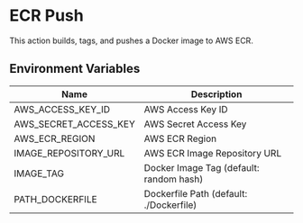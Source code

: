 # ECR Push

This action builds, tags, and pushes a Docker image to AWS ECR.

## Environment Variables

| Name                   | Description                           |
|------------------------|---------------------------------------|
| AWS_ACCESS_KEY_ID      | AWS Access Key ID                     |
| AWS_SECRET_ACCESS_KEY  | AWS Secret Access Key                 |
| AWS_ECR_REGION         | AWS ECR Region                        |
| IMAGE_REPOSITORY_URL   | AWS ECR Image Repository URL          |
| IMAGE_TAG              | Docker Image Tag (default: random hash) |
| PATH_DOCKERFILE        | Dockerfile Path (default: ./Dockerfile) |
